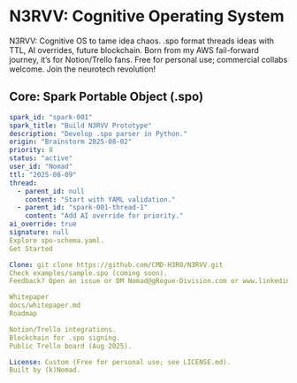 # N3RVV: Cognitive Operating System

N3RVV: Cognitive OS to tame idea chaos. .spo format threads ideas with TTL, AI overrides, future blockchain. Born from my AWS fail-forward journey, it’s for Notion/Trello fans. Free for personal use; commercial collabs welcome. Join the neurotech revolution!

## Core: Spark Portable Object (.spo)
```yaml
spark_id: "spark-001"
spark_title: "Build N3RVV Prototype"
description: "Develop .spo parser in Python."
origin: "Brainstorm 2025-08-02"
priority: 8
status: "active"
user_id: "Nomad"
ttl: "2025-08-09"
thread:
  - parent_id: null
    content: "Start with YAML validation."
  - parent_id: "spark-001-thread-1"
    content: "Add AI override for priority."
ai_override: true
signature: null
Explore spo-schema.yaml.
Get Started

Clone: git clone https://github.com/CMD-H3R0/N3RVV.git
Check examples/sample.spo (coming soon).
Feedback? Open an issue or DM Nomad@gRogue-Division.com or www.linkedin.com/in/justinlawarre!

Whitepaper
docs/whitepaper.md
Roadmap

Notion/Trello integrations.
Blockchain for .spo signing.
Public Trello board (Aug 2025).

License: Custom (Free for personal use; see LICENSE.md).
Built by (k)Nomad.
